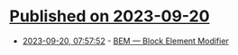 # [Published on 2023-09-20](index.md)

* [2023-09-20, 07:57:52](https://lobste.rs/s/pe6749/bem_block_element_modifier) - [BEM — Block Element Modifier](https://getbem.com/)
